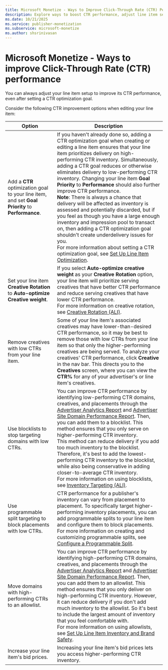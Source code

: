 ```yaml
---
title: Microsoft Monetize - Ways to Improve Click-Through Rate (CTR) Performance
description: Explore ways to boost CTR performance, adjust line item setup post-goal setting. Cut characters for effective strategies.
ms.date: 10/21/2025
ms.service: publisher-monetization
ms.subservice: microsoft-monetize
ms.author: shsrinivasan
---
```


# Microsoft Monetize - Ways to improve Click-Through Rate (CTR) performance

You can always adjust your line item setup to improve its CTR performance, even after setting a CTR optimization goal.

Consider the following CTR improvement options when editing your line item:

| Option | Description |
|---|---|
| Add a **CTR** optimization goal to your line item, and set **Goal Priority** to **Performance**. | If you haven't already done so, adding a CTR optimization goal when creating or editing a line item ensures that your line item prioritizes delivery on high-performing CTR inventory. Simultaneously, adding a CTR goal reduces or otherwise eliminates delivery to low-performing CTR inventory. Changing your line item **Goal Priority** to **Performance** should also further improve CTR performance.<br>**Note**: There is always a chance that delivery will be affected as inventory is assessed and potentially discarded, but if you feel as though you have a large enough inventory and impression pool to transact on, then adding a CTR optimization goal shouldn't create underdelivery issues for you.<br>For more information about setting a CTR optimization goal, see [Set Up Line Item Optimization](set-up-line-item-optimization.md). |
| Set your line item **Creative Rotation** to **Auto-optimize Creative weight**. | If you select **Auto-optimize creative weight** as your **Creative Rotation** option, your line item will prioritize serving creatives that have better CTR performance and reduce serving creatives that have lower CTR performance.<br>For more information on creative rotation, see [Creative Rotation (ALI)](creative-rotation-ali.md). |
| Remove creatives with low CTRs from your line item. | Some of your line item's associated creatives may have lower-than-desired CTR performance, so it may be best to remove those with low CTRs from your line item so that only the higher-performing creatives are being served. To analyze your creatives' CTR performance, click **Creative** in the nav bar. This directs you to the **Creatives** screen, where you can view the **CTR%** for any of your advertiser's or line item's creatives. |
| Use blocklists to stop targeting domains with low CTRs. | You can improve CTR performance by identifying low-performing CTR domains, creatives, and placements through the [Advertiser Analytics Report](advertiser-analytics-report.md) and [Advertiser Site Domain Performance Report](site-domain-performance.md). Then, you can add them to a blocklist. This method ensures that you only serve on higher-performing CTR inventory.<br>This method can reduce delivery if you add too much inventory to the blocklist. Therefore, it's best to add the lowest-performing CTR inventory to the blocklist, while also being conservative in adding closer-to-average CTR inventory.<br>For more information on using blocklists, see [Inventory Targeting (ALI)](inventory-targeting-ali.md). |
| Use programmable split targeting to block placements with low CTRs. | CTR performance for a publisher's inventory can vary from placement to placement. To specifically target higher-performing inventory placements, you can add programmable splits to your line item and configure them to block placements.<br>For more information on creating and customizing programmable splits, see [Configure a Programmable Split](configure-a-programmable-split.md). |
| Move domains with high-performing CTRs to an allowlist. | You can improve CTR performance by identifying high-performing CTR domains, creatives, and placements through the [Advertiser Analytics Report](advertiser-analytics-report.md) and [Advertiser Site Domain Performance Report](site-domain-performance.md). Then, you can add them to an allowlist. This method ensures that you only deliver on high-performing CTR inventory. However, it can reduce delivery if you don't add much inventory to the allowlist. So it's best to include the largest amount of inventory that you feel comfortable with.<br>For more information on using allowlists, see [Set Up Line Item Inventory and Brand Safety](set-up-line-item-inventory-and-brand-safety.md). |
| Increase your line item's bid prices. | Increasing your line item's bid prices lets you access higher-performing CTR inventory.